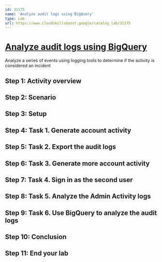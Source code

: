 ```yaml
---
id: 31175
name: 'Analyze audit logs using BigQuery'
type: Lab
url: https://www.cloudskillsboost.google/catalog_lab/31175
---
```


# [Analyze audit logs using BigQuery](https://www.cloudskillsboost.google/catalog_lab/31175)

Analyze a series of events using logging tools to determine if the activity is considered an incident

## Step 1: Activity overview

## Step 2: Scenario

## Step 3: Setup

## Step 4: Task 1. Generate account activity

## Step 5: Task 2. Export the audit logs

## Step 6: Task 3. Generate more account activity

## Step 7: Task 4. Sign in as the second user

## Step 8: Task 5. Analyze the Admin Activity logs

## Step 9: Task 6. Use BigQuery to analyze the audit logs

## Step 10: Conclusion

## Step 11: End your lab
